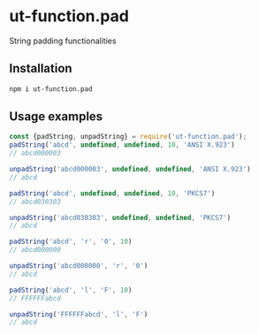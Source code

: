 # ut-function.pad

String padding functionalities

## Installation

```sh
npm i ut-function.pad
```

## Usage examples

```js
const {padString, unpadString} = require('ut-function.pad');
padString('abcd', undefined, undefined, 10, 'ANSI X.923')
// abcd000003

unpadString('abcd000003', undefined, undefined, 'ANSI X.923')
// abcd

padString('abcd', undefined, undefined, 10, 'PKCS7')
// abcd030303

unpadString('abcd030303', undefined, undefined, 'PKCS7')
// abcd

padString('abcd', 'r', '0', 10)
// abcd000000

unpadString('abcd000000', 'r', '0')
// abcd

padString('abcd', 'l', 'F', 10)
// FFFFFFabcd

unpadString('FFFFFFabcd', 'l', 'F')
// abcd

```
